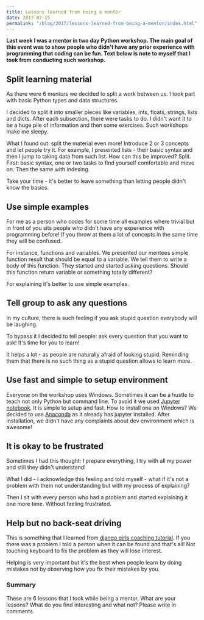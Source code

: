 ```yaml
---
title: Lessons learned from being a mentor
date: 2017-07-15
permalink: "/blog/2017/lessons-learned-from-being-a-mentor/index.html"
---
```


**Last week I was a mentor in two day Python workshop. The main goal of
this event was to show people who didn't have any prior experience with
programming that coding can be fun. Text below is note to myself that I
took from conducting such workshop.**

## Split learning material

As there were 6 mentors we decided to split a work between us. I took
part with basic Python types and data structures.

I decided to split it into smaller pieces like variables, ints, floats,
strings, lists and dicts. After each subsection, there were tasks to do.
I didn't want it to be a huge pile of information and then some
exercises. Such workshops make me sleepy.

What I found out: split the material even more! Introduce 2 or 3
concepts and let people try it. For example, I presented lists - their
basic syntax and then I jump to taking data from such list. How can this
be improved? Split. First: basic syntax, one or two tasks to find
yourself comfortable and move on. Then the same with indexing.

Take your time - it's better to leave something than letting people
didn't know the basics.

## Use simple examples

For me as a person who codes for some time all examples where trivial
but in front of you sits people who didn't have any experience with
programming before! If you throw at them a lot of concepts in the same
time they will be confused.

For instance, functions and variables. We presented our mentees simple
function result that should be equal to a variable. We tell them to
write a body of this function. They started and started asking
questions.
Should this function return variable or something totally different?

For explaining it's better to use simple examples.

## Tell group to ask any questions

In my culture, there is such feeling if you ask stupid question
everybody will be laughing.

To bypass it I decided to tell people:
ask every question that you want to ask! It's time for you to learn!

It helps a lot - as people are naturally afraid of looking stupid.
Reminding them that there is no such thing as a stupid question allows
to learn more.

## Use fast and simple to setup environment

Everyone on the workshop uses Windows. Sometimes it can be a hustle to
teach not only Python but command line. To avoid it we used [Jupyter
notebook](http://jupyter.org/). It is simple to setup and fast. How to
install one on Windows? We decided to use
[Anaconda](https://www.continuum.io/downloads) as it already has jupyter
installed. After installation, we didn't have any complaints about dev
environment which is awesome!

## It is okay to be frustrated

Sometimes I had this thought: I prepare everything, I try with all my
power and still they didn't understand!

What I did - I acknowledge this feeling and told myself - what if it's
not a problem with them not understanding but with my process of
explaining?

Then I sit with every person who had a problem and started explaining it
one more time. Without feeling frustrated.

## Help but no back-seat driving

This is something that I learned from [django girls coaching
tutorial](https://coach.djangogirls.org/tips/). If you there was a
problem I told a person when it can be found and that's all! Not
touching keyboard to fix the problem as they will lose interest.

Helping is very important but it's the best when people learn by doing
mistakes not by observing how you fix their mistakes by you.

### Summary

These are 6 lessons that I took while being a mentor. What are your
lessons? What do you find interesting and what not? Please write in
comments.
